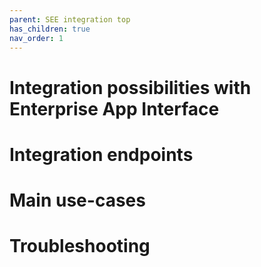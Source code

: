 ```yaml
---
parent: SEE integration top
has_children: true
nav_order: 1
---
```

# Integration possibilities with Enterprise App Interface

# Integration endpoints

# Main use-cases

# Troubleshooting
